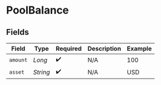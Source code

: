 # PoolBalance


## Fields

| Field              | Type               | Required           | Description        | Example            |
| ------------------ | ------------------ | ------------------ | ------------------ | ------------------ |
| `amount`           | *Long*             | :heavy_check_mark: | N/A                | 100                |
| `asset`            | *String*           | :heavy_check_mark: | N/A                | USD                |